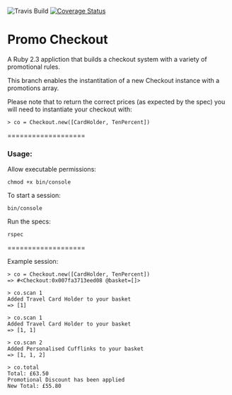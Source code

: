 ![Travis Build](https://travis-ci.org/benhawker/promo.svg?branch=alternative)
[![Coverage Status](https://coveralls.io/repos/benhawker/promo/badge.svg?branch=master&service=github)](https://coveralls.io/github/benhawker/promo?branch=alternative)


# Promo Checkout

A Ruby 2.3 appliction that builds a checkout system with a variety of promotional rules.

This branch enables the instantitation of a new Checkout instance with a promotions array.

Please note that to return the correct prices (as expected by the spec) you will need to instantiate your checkout with:

```
> co = Checkout.new([CardHolder, TenPercent])

```

===================

### Usage:

Allow executable permissions:

```
chmod +x bin/console
```

To start a session:

```
bin/console
```


Run the specs:
```
rspec
```

===================

Example session:

```
> co = Checkout.new([CardHolder, TenPercent])
=> #<Checkout:0x007fa3713eed08 @basket=[]>

> co.scan 1
Added Travel Card Holder to your basket
=> [1]

> co.scan 1
Added Travel Card Holder to your basket
=> [1, 1]

> co.scan 2
Added Personalised Cufflinks to your basket
=> [1, 1, 2]

> co.total
Total: £63.50
Promotional Discount has been applied
New Total: £55.80
```

